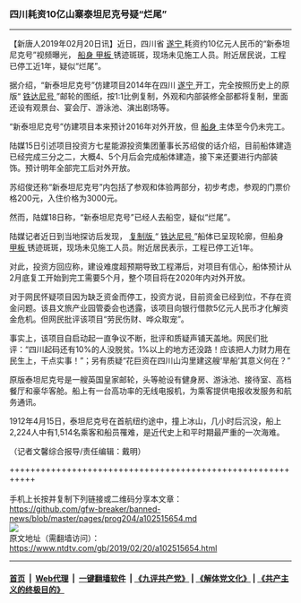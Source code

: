 ### 四川耗资10亿山寨泰坦尼克号疑“烂尾”
------------------------

<div class="post_content">
 <p>
  【新唐人2019年02月20日讯】近日，四川省
  <a href="https://www.ntdtv.com/gb/遂宁.htm">
   遂宁
  </a>
  耗资约10亿元人民币的“新泰坦尼克号”视频曝光，
  <a href="https://www.ntdtv.com/gb/船身.htm">
   船身
  </a>
  <a href="https://www.ntdtv.com/gb/甲板.htm">
   甲板
  </a>
  锈迹斑斑，现场未见施工人员。附近居民说，工程已停工近1年，疑似“烂尾”。
 </p>
 <p>
  据介绍，“新泰坦尼克号”仿建项目2014年在四川
  <a href="https://www.ntdtv.com/gb/遂宁.htm">
   遂宁
  </a>
  开工，完全按照历史上的原版“
  <a href="https://www.ntdtv.com/gb/铁达尼号.htm">
   铁达尼号
  </a>
  ”邮轮的图纸，按1:1比例复制，外观和内部装修全部都将复制，里面还设有观景台、宴会厅、游泳池、演出剧场等。
 </p>
 <p>
  “新泰坦尼克号”仿建项目本来预计2016年对外开放，但
  <a href="https://www.ntdtv.com/gb/船身.htm">
   船身
  </a>
  主体至今仍未完工。
 </p>
 <p>
  陆媒15日引述项目投资方七星能源投资集团董事长苏绍俊的话介绍，目前船体建造已经完成三分之二，大概4、5个月后会完成船体建造，接下来还要进行内部装饰。预计明年全部完工后对外开放。
 </p>
 <p>
  苏绍俊还称“新泰坦尼克号”内包括了参观和体验两部分，初步考虑，参观的门票价格200元，入住价格为3000元。
 </p>
 <p>
  然而，陆媒18日称，“新泰坦尼克号”已经人去船空，疑似“烂尾”。
 </p>
 <p>
  陆媒记者近日到当地探访后发现，
  <a href="https://www.ntdtv.com/gb/复制版.htm">
   复制版
  </a>
  “
  <a href="https://www.ntdtv.com/gb/铁达尼号.htm">
   铁达尼号
  </a>
  ”船体已呈现轮廓，但船身
  <a href="https://www.ntdtv.com/gb/甲板.htm">
   甲板
  </a>
  锈迹斑斑，现场未见施工人员。附近居民表示，工程已停工近1年。
 </p>
 <p>
  对此，投资方回应称，建设难度超预期导致工程滞后，对项目有信心，船体预计从2月底复工开始到完工需要5个月，整个项目将在2020年内对外开放。
 </p>
 <p>
  对于网民怀疑项目因为缺乏资金而停工，投资方说，目前资金已经到位，不存在资金问题。该县文旅产业园管委会也透露，该项目向银行借款5亿元人民币才化解资金危机。但网民批评该项目“劳民伤财、哗众取宠”。
 </p>
 <p>
  事实上，该项目自启动起一直争议不断，批评和质疑声铺天盖地。网民们批评：“四川起码还有10%的人没脱贫。1%以上的地方还没路！应该把人力财力用在民生上，干点实事！”；另有质疑“花巨资在四川山沟里建这艘‘旱船’其意义何在？”
 </p>
 <p>
  原版泰坦尼克号是一艘英国皇家邮轮，头等舱设有健身房、游泳池、接待室、高档餐厅和豪华客舱。船上有一台高功率的无线电报机，为乘客提供电报收发服务和航务通讯。
 </p>
 <p>
  1912年4月15日，泰坦尼克号在首航纽约途中，撞上冰山，几小时后沉没，船上2,224人中有1,514名乘客和船员罹难，是近代史上和平时期最严重的一次海难。
 </p>
 <p>
  （记者文馨综合报导/责任编辑：戴明）
 </p>
 <div class="single_ad">
 </div>
</div>

+++++++++++++++++++++++++++++++++++++++++++++++++++++++++++<br/><br/>
手机上长按并复制下列链接或二维码分享本文章：<br/>
https://github.com/gfw-breaker/banned-news/blob/master/pages/prog204/a102515654.md <br/>
<a href='https://github.com/gfw-breaker/banned-news/blob/master/pages/prog204/a102515654.md'><img src='https://github.com/gfw-breaker/banned-news/blob/master/pages/prog204/a102515654.md.png'/></a> <br/>
原文地址（需翻墙访问）：https://www.ntdtv.com/gb/2019/02/20/a102515654.html


------------------------
#### [首页](https://github.com/gfw-breaker/banned-news/blob/master/README.md) &nbsp;|&nbsp; [Web代理](https://github.com/labour-camp/helloworld) &nbsp;|&nbsp; [一键翻墙软件](https://github.com/gfw-breaker/nogfw/blob/master/README.md) &nbsp;| [《九评共产党》](https://github.com/gfw-breaker/9ping.md/blob/master/README.md#九评之一评共产党是什么) | [《解体党文化》](https://github.com/gfw-breaker/jtdwh.md/blob/master/README.md) | [《共产主义的终极目的》](https://github.com/gfw-breaker/gczydzjmd.md/blob/master/README.md)

